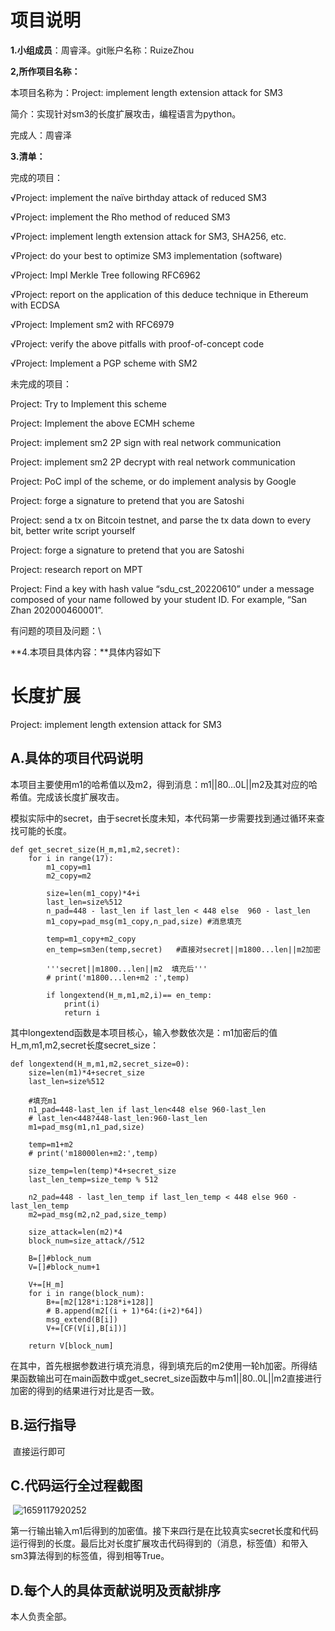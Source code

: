 # 项目说明

**1.小组成员**：周睿泽。git账户名称：RuizeZhou

**2,所作项目名称：**

本项目名称为：Project: implement length extension attack for SM3

简介：实现针对sm3的长度扩展攻击，编程语言为python。

完成人：周睿泽

**3.清单：**

完成的项目：

√Project: implement the naïve birthday attack of reduced SM3 

√Project: implement the Rho method of reduced SM3

√Project: implement length extension attack for SM3, SHA256, etc.

√Project: do your best to optimize SM3 implementation (software)

√Project: Impl Merkle Tree following RFC6962

√Project: report on the application of this deduce technique in Ethereum with ECDSA

√Project: Implement sm2 with RFC6979

√Project: verify the above pitfalls with proof-of-concept code

√Project: Implement a PGP scheme with SM2

未完成的项目：

Project: Try to Implement this scheme

Project: Implement the above ECMH scheme

Project: implement sm2 2P sign with real network communication

Project: implement sm2 2P decrypt with real network communication

Project: PoC impl of the scheme, or do implement analysis by Google

Project: forge a signature to pretend that you are Satoshi

Project: send a tx on Bitcoin testnet, and parse the tx data down to every bit, better write script yourself

Project: forge a signature to pretend that you are Satoshi

Project: research report on MPT

Project: Find a key with hash value “sdu_cst_20220610” under a message composed of your name followed by your student ID. For example, “San Zhan 202000460001”.

有问题的项目及问题：\

**4.本项目具体内容：**具体内容如下





# 长度扩展

Project: implement length extension attack for SM3

## A.具体的项目代码说明

​	本项目主要使用m1的哈希值以及m2，得到消息：m1||80...0L||m2及其对应的哈希值。完成该长度扩展攻击。

​	模拟实际中的secret，由于secret长度未知，本代码第一步需要找到通过循环来查找可能的长度。

```
def get_secret_size(H_m,m1,m2,secret):
    for i in range(17):
        m1_copy=m1
        m2_copy=m2

        size=len(m1_copy)*4+i
        last_len=size%512
        n_pad=448 - last_len if last_len < 448 else  960 - last_len
        m1_copy=pad_msg(m1_copy,n_pad,size) #消息填充

        temp=m1_copy+m2_copy
        en_temp=sm3en(temp,secret)   #直接对secret||m1800...len||m2加密

        '''secret||m1800...len||m2  填充后'''
        # print('m1800...len+m2 :',temp)

        if longextend(H_m,m1,m2,i)== en_temp:
            print(i)
            return i
```

​	其中longextend函数是本项目核心，输入参数依次是：m1加密后的值H_m,m1,m2,secret长度secret_size：

```
def longextend(H_m,m1,m2,secret_size=0):
    size=len(m1)*4+secret_size
    last_len=size%512

    #填充m1
    n1_pad=448-last_len if last_len<448 else 960-last_len
    # last_len<448?448-last_len:960-last_len
    m1=pad_msg(m1,n1_pad,size)

    temp=m1+m2
    # print('m18000len+m2:',temp)

    size_temp=len(temp)*4+secret_size
    last_len_temp=size_temp % 512

    n2_pad=448 - last_len_temp if last_len_temp < 448 else 960 - last_len_temp
    m2=pad_msg(m2,n2_pad,size_temp)

    size_attack=len(m2)*4
    block_num=size_attack//512

    B=[]#block_num
    V=[]#block_num+1

    V+=[H_m]
    for i in range(block_num):
        B+=[m2[128*i:128*i+128]]
        # B.append(m2[(i + 1)*64:(i+2)*64])
        msg_extend(B[i])
        V+=[CF(V[i],B[i])]

    return V[block_num]
```

在其中，首先根据参数进行填充消息，得到填充后的m2使用一轮h加密。所得结果函数输出可在main函数中或get_secret_size函数中与m1||80..0L||m2直接进行加密的得到的结果进行对比是否一致。





## B.运行指导

​	直接运行即可



## C.代码运行全过程截图

​	![1659117920252](C:/Users/%E5%B0%8F%E8%8A%B1%E5%AE%B6%E7%9A%84%E7%B2%BD%E5%AD%90/AppData/Roaming/Typora/typora-user-images/1659117920252.png)

​	第一行输出输入m1后得到的加密值。接下来四行是在比较真实secret长度和代码运行得到的长度。最后比对长度扩展攻击代码得到的（消息，标签值）和带入sm3算法得到的标签值，得到相等True。



## D.每个人的具体贡献说明及贡献排序

本人负责全部。

